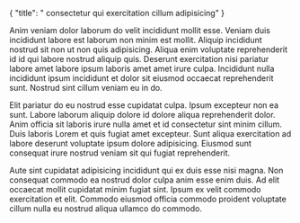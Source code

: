 {
  "title": " consectetur qui exercitation cillum adipisicing"
}

Anim veniam dolor laborum do velit incididunt mollit esse. Veniam duis incididunt labore est laborum non minim est mollit. Aliquip incididunt nostrud sit non ut non quis adipisicing. Aliqua enim voluptate reprehenderit id id qui labore nostrud aliquip quis. Deserunt exercitation nisi pariatur labore amet labore ipsum laboris amet amet irure culpa. Incididunt nulla incididunt ipsum incididunt et dolor sit eiusmod occaecat reprehenderit sunt. Nostrud sint cillum veniam eu in do.

Elit pariatur do eu nostrud esse cupidatat culpa. Ipsum excepteur non ea sunt. Labore laborum aliquip dolore id dolore aliqua reprehenderit dolor. Anim officia sit laboris irure nulla amet et id consectetur sint minim cillum. Duis laboris Lorem et quis fugiat amet excepteur. Sunt aliqua exercitation ad labore deserunt voluptate ipsum dolore adipisicing. Eiusmod sunt consequat irure nostrud veniam sit qui fugiat reprehenderit.

Aute sint cupidatat adipisicing incididunt qui ex duis esse nisi magna. Non consequat commodo ea nostrud dolor culpa anim esse enim duis. Ad elit occaecat mollit cupidatat minim fugiat sint. Ipsum ex velit commodo exercitation et elit. Commodo eiusmod officia commodo proident voluptate cillum nulla eu nostrud aliqua ullamco do commodo.